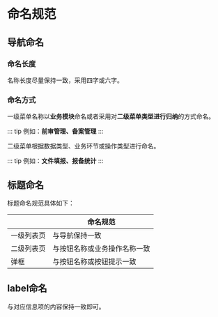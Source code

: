 # 命名规范
## 导航命名

### 命名长度

名称长度尽量保持一致，采用四字或六字。

### 命名方式

一级菜单名称以**业务模块**命名或者采用对**二级菜单类型进行归纳**的方式命名。

::: tip
例如：**前审管理、备案管理**
:::

二级菜单根据数据类型、业务环节或操作类型进行命名。

::: tip
例如：**文件填报、报备统计**
:::

## 标题命名

标题命名规范具体如下：

|            | 命名规范                     |
| ---------- | ---------------------------- |
| 一级列表页 | 与导航保持一致               |
| 二级列表页 | 与按钮名称或业务操作名称一致 |
| 弹框       | 与按钮名称或按钮提示一致     |

## label命名

与对应信息项的内容保持一致即可。